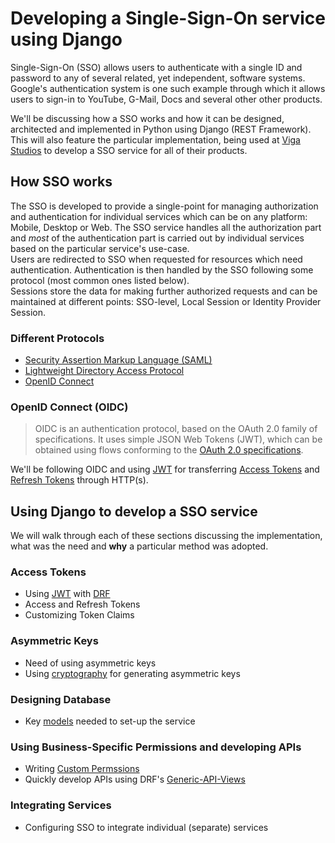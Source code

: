# Developing a Single-Sign-On service using Django

Single-Sign-On (SSO) allows users to authenticate with a single ID and password to any of several related, yet independent, software systems. Google's authentication system is one such example through which it allows users to sign-in to YouTube, G-Mail, Docs and several other other products.

We'll be discussing how a SSO works and how it can be designed, architected and implemented in Python using Django (REST Framework). This will also feature the particular implementation, being used at [Viga Studios](https://vigastudios.com/) to develop a SSO service for all of their products.

## How SSO works
The SSO is developed to provide a single-point for managing authorization and authentication for individual services which can be on any platform: Mobile, Desktop or Web. The SSO service handles all the authorization part and *most* of the authentication part is carried out by individual services based on the particular service's use-case.  
Users are redirected to SSO when requested for resources which need authentication. Authentication is then handled by the SSO following some protocol (most common ones listed below).  
Sessions store the data for making further authorized requests and can be maintained at different points: SSO-level, Local Session or Identity Provider Session.

### Different Protocols

 - [Security Assertion Markup Language (SAML)](https://en.wikipedia.org/wiki/Security_Assertion_Markup_Language)
 - [Lightweight Directory Access Protocol](https://en.wikipedia.org/wiki/Lightweight_Directory_Access_Protocol)
 - [OpenID Connect](https://openid.net/connect/)

### OpenID Connect (OIDC)

> OIDC is an authentication protocol, based on the OAuth 2.0 family of
> specifications. It uses simple JSON Web Tokens (JWT), which can be
> obtained using flows conforming to the [OAuth 2.0 specifications](https://tools.ietf.org/html/rfc6749).

We'll be following OIDC and using [JWT](https://jwt.io/) for transferring [Access Tokens](https://tools.ietf.org/html/rfc6749#section-1.4) and [Refresh Tokens](https://tools.ietf.org/html/rfc6749#section-1.5) through HTTP(s).

## Using Django to develop a SSO service
We will walk through each of these sections discussing the implementation, what was the need and **why** a particular method was adopted.

### Access Tokens
 - Using [JWT](https://jwt.io/) with [DRF](https://www.django-rest-framework.org/)
 - Access and Refresh Tokens
 - Customizing Token Claims

### Asymmetric Keys
 - Need of using asymmetric keys
 - Using [cryptography](https://cryptography.io/en/latest/hazmat/primitives/asymmetric/) for generating asymmetric keys

### Designing Database

 - Key [models](https://docs.djangoproject.com/en/3.0/topics/db/models/) needed to set-up the service

### Using Business-Specific Permissions and developing APIs
 - Writing [Custom Permssions](https://www.django-rest-framework.org/api-guide/permissions/#custom-permissions)
 - Quickly develop APIs using DRF's [Generic-API-Views](https://www.django-rest-framework.org/api-guide/generic-views/)

### Integrating Services
 - Configuring SSO to integrate individual (separate) services

